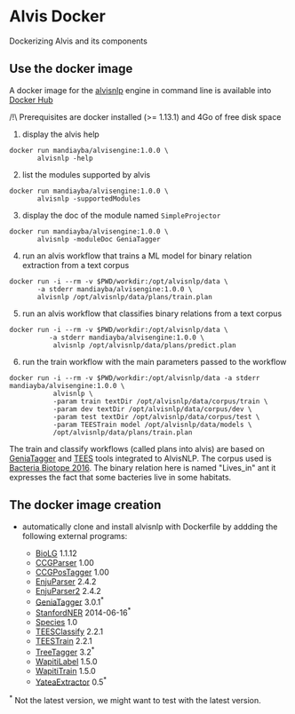# Alvis Docker
Dockerizing Alvis and its components

## Use the docker image

A docker image for the [alvisnlp](https://github.com/Bibliome/alvisnlp) engine in command line is available into [Docker Hub](https://hub.docker.com/r/mandiayba/alvisengine)

/!\ Prerequisites are docker installed (>= 1.13.1) and 4Go of free disk space

1. display the alvis help

```{r, engine='bash', count_lines}
docker run mandiayba/alvisengine:1.0.0 \
       alvisnlp -help
```

2. list the modules supported by alvis

```
docker run mandiayba/alvisengine:1.0.0 \
       alvisnlp -supportedModules
```

3. display the doc of the module named `SimpleProjector`

```
docker run mandiayba/alvisengine:1.0.0 \
       alvisnlp -moduleDoc GeniaTagger
```

4. run an alvis workflow that trains a ML model for binary relation extraction from a text corpus

```
docker run -i --rm -v $PWD/workdir:/opt/alvisnlp/data \
       -a stderr mandiayba/alvisengine:1.0.0 \
       alvisnlp /opt/alvisnlp/data/plans/train.plan
```

5. run an alvis workflow that classifies binary relations from a text corpus

```
docker run -i --rm -v $PWD/workdir:/opt/alvisnlp/data \
          -a stderr mandiayba/alvisengine:1.0.0 \
           alvisnlp /opt/alvisnlp/data/plans/predict.plan
```

6. run the train workflow with the main parameters passed to the workflow 
```
docker run -i --rm -v $PWD/workdir:/opt/alvisnlp/data -a stderr mandiayba/alvisengine:1.0.0 \
           alvisnlp \
           -param train textDir /opt/alvisnlp/data/corpus/train \
           -param dev textDir /opt/alvisnlp/data/corpus/dev \
           -param test textDir /opt/alvisnlp/data/corpus/test \
           -param TEESTrain model /opt/alvisnlp/data/models \
           /opt/alvisnlp/data/plans/train.plan
```

The train and classify workflows (called plans into alvis) are based on [GeniaTagger](http://www.nactem.ac.uk/GENIA/tagger/) and [TEES](https://github.com/jbjorne/TEES/) tools integrated to AlvisNLP. The corpus used is [Bacteria Biotope 2016](https://sites.google.com/site/bionlpst2016/tasks/bb2). The binary relation here is named "Lives_in" ant it expresses the fact that some bacteries live in some habitats.


## The docker image creation

* automatically clone and install alvisnlp with Dockerfile by addding the following external programs: 

 
  * [BioLG](http://mars.cs.utu.fi/biolg/) 1.1.12
  * [CCGParser](http://www.cl.cam.ac.uk/~sc609/candc-1.00.html) 1.00
  * [CCGPosTagger](http://www.cl.cam.ac.uk/~sc609/candc-1.00.html) 1.00
  * [EnjuParser](https://github.com/mynlp/enju) 2.4.2
  * [EnjuParser2](https://github.com/mynlp/enju) 2.4.2
  * [GeniaTagger](http://www.nactem.ac.uk/GENIA/tagger/) 3.0.1<sup>*</sup>
  * [StanfordNER](https://nlp.stanford.edu/software/CRF-NER.shtml) 2014-06-16<sup>*</sup>
  * [Species](http://download.jensenlab.org/species_tagger.tar.gz) 1.0
  * [TEESClassify](https://github.com/jbjorne/TEES/) 2.2.1
  * [TEESTrain](https://github.com/jbjorne/TEES/) 2.2.1
  * [TreeTagger](http://www.cis.uni-muenchen.de/~schmid/tools/TreeTagger/) 3.2<sup>*</sup>
  * [WapitiLabel](https://wapiti.limsi.fr/) 1.5.0
  * [WapitiTrain](https://wapiti.limsi.fr/) 1.5.0
  * [YateaExtractor](https://perso.limsi.fr/hamon/YaTeA/) 0.5<sup>*</sup>

<sup>*</sup> Not the latest version, we might want to test with the latest version.
